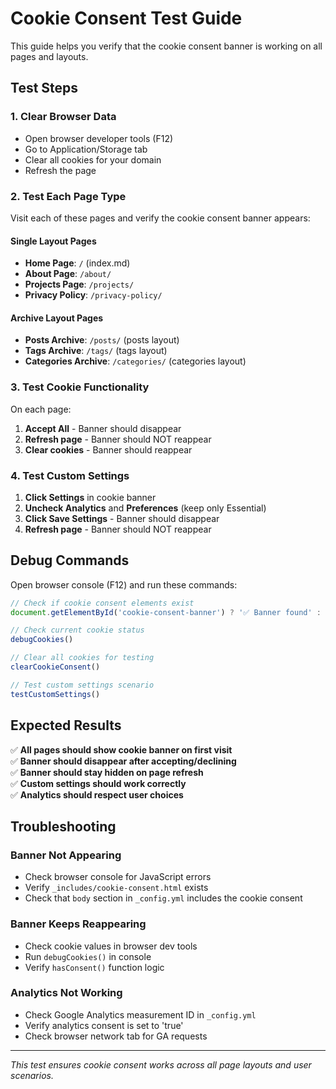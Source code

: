 # Cookie Consent Test Guide

This guide helps you verify that the cookie consent banner is working on all pages and layouts.

## Test Steps

### 1. Clear Browser Data
- Open browser developer tools (F12)
- Go to Application/Storage tab
- Clear all cookies for your domain
- Refresh the page

### 2. Test Each Page Type

Visit each of these pages and verify the cookie consent banner appears:

#### Single Layout Pages
- **Home Page**: `/` (index.md)
- **About Page**: `/about/` 
- **Projects Page**: `/projects/`
- **Privacy Policy**: `/privacy-policy/`

#### Archive Layout Pages  
- **Posts Archive**: `/posts/` (posts layout)
- **Tags Archive**: `/tags/` (tags layout)  
- **Categories Archive**: `/categories/` (categories layout)

### 3. Test Cookie Functionality

On each page:
1. **Accept All** - Banner should disappear
2. **Refresh page** - Banner should NOT reappear
3. **Clear cookies** - Banner should reappear

### 4. Test Custom Settings

1. **Click Settings** in cookie banner
2. **Uncheck Analytics** and **Preferences** (keep only Essential)
3. **Click Save Settings** - Banner should disappear
4. **Refresh page** - Banner should NOT reappear

## Debug Commands

Open browser console (F12) and run these commands:

```javascript
// Check if cookie consent elements exist
document.getElementById('cookie-consent-banner') ? '✅ Banner found' : '❌ Banner missing'

// Check current cookie status
debugCookies()

// Clear all cookies for testing
clearCookieConsent()

// Test custom settings scenario
testCustomSettings()
```

## Expected Results

✅ **All pages should show cookie banner on first visit**  
✅ **Banner should disappear after accepting/declining**  
✅ **Banner should stay hidden on page refresh**  
✅ **Custom settings should work correctly**  
✅ **Analytics should respect user choices**

## Troubleshooting

### Banner Not Appearing
- Check browser console for JavaScript errors
- Verify `_includes/cookie-consent.html` exists
- Check that `body` section in `_config.yml` includes the cookie consent

### Banner Keeps Reappearing
- Check cookie values in browser dev tools
- Run `debugCookies()` in console
- Verify `hasConsent()` function logic

### Analytics Not Working
- Check Google Analytics measurement ID in `_config.yml`
- Verify analytics consent is set to 'true'
- Check browser network tab for GA requests

---

*This test ensures cookie consent works across all page layouts and user scenarios.*